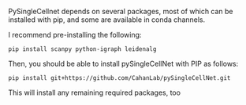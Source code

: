 PySingleCellnet depends on several packages, most of which can be installed with pip, and some are available in conda channels.

I recommend pre-installing the following:

```shell
pip install scanpy python-igraph leidenalg
```

Then, you should be able to install pySingleCellNet with PIP as follows:

```shell
pip install git+https://github.com/CahanLab/pySingleCellNet.git
```

This will install any remaining required packages, too